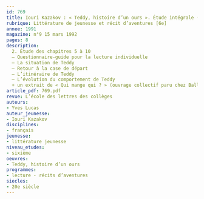 ```yaml
---
id: 769
title: Iouri Kazakov : « Teddy, histoire d’un ours ». Étude intégrale (2/3)
rubrique: Littérature de jeunesse et récit d’aventures [6e]
annee: 1991
magazine: n°9 15 mars 1992
pages: 8
description: 
  2. Étude des chapitres 5 à 10
  – Questionnaire-guide pour la lecture individuelle
  – La situation de Teddy
  – Retour à la case de départ
  – L’itinéraire de Teddy
  – L’évolution du comportement de Teddy
  + un extrait de « Qui mange qui ? » (ouvrage collectif paru chez Balland en 1985) sur l’ours brun.
article_pdf: 769.pdf
revue: L’école des lettres des collèges
auteurs:
- Yves Lucas
auteur_jeunesse:
- Iouri Kazakov
disciplines:
- français
jeunesse:
- littérature jeunesse
niveau_etudes:
- sixième
oeuvres:
- Teddy, histoire d’un ours
programmes:
- lecture - récits d’aventures
siecles:
- 20e siècle
---
```

